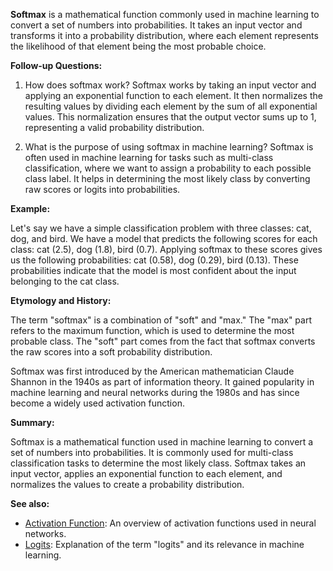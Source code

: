 **Softmax** is a mathematical function commonly used in machine learning to
convert a set of numbers into probabilities. It takes an input vector and
transforms it into a probability distribution, where each element represents
the likelihood of that element being the most probable choice.

**Follow-up Questions:**

1. How does softmax work?
   Softmax works by taking an input vector and applying an exponential function
   to each element. It then normalizes the resulting values by dividing each
   element by the sum of all exponential values. This normalization ensures
   that the output vector sums up to 1, representing a valid probability
   distribution.

2. What is the purpose of using softmax in machine learning?
   Softmax is often used in machine learning for tasks such as multi-class
   classification, where we want to assign a probability to each possible class
   label. It helps in determining the most likely class by converting raw
   scores or logits into probabilities.

**Example:**

Let's say we have a simple classification problem with three classes: cat,
dog, and bird. We have a model that predicts the following scores for each
class: cat (2.5), dog (1.8), bird (0.7). Applying softmax to these scores
gives us the following probabilities: cat (0.58), dog (0.29), bird (0.13).
These probabilities indicate that the model is most confident about the input
belonging to the cat class.

**Etymology and History:**

The term "softmax" is a combination of "soft" and "max." The "max" part refers
to the maximum function, which is used to determine the most probable class.
The "soft" part comes from the fact that softmax converts the raw scores into
a soft probability distribution.

Softmax was first introduced by the American mathematician Claude Shannon in
the 1940s as part of information theory. It gained popularity in machine
learning and neural networks during the 1980s and has since become a widely
used activation function.

**Summary:**

Softmax is a mathematical function used in machine learning to convert a set of
numbers into probabilities. It is commonly used for multi-class classification
tasks to determine the most likely class. Softmax takes an input vector, applies
an exponential function to each element, and normalizes the values to create a
probability distribution.

**See also:**

- [Activation Function](?concept=activation+function&specialist_role=ML+Engineer&target_audience=Manager+without+much+technical+background):
  An overview of activation functions used in neural networks.
- [Logits](?concept=logits&specialist_role=ML+Engineer&target_audience=Manager+without+much+technical+background):
  Explanation of the term "logits" and its relevance in machine learning.